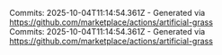 Commits: 2025-10-04T11:14:54.361Z - Generated via https://github.com/marketplace/actions/artificial-grass
<br>
Commits: 2025-10-04T11:14:54.361Z - Generated via https://github.com/marketplace/actions/artificial-grass
<br>
